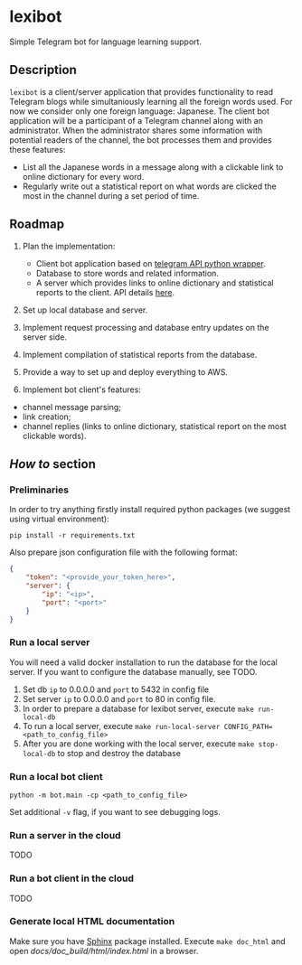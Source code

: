# lexibot

Simple Telegram bot for language learning support.

## Description

`lexibot` is a client/server application that provides functionality to read Telegram blogs while simultaniously learning all the foreign words used.
For now we consider only one foreign language: Japanese.
The client bot application will be a participant of a Telegram channel along with an administrator.
When the administrator shares some information with potential readers of the channel, the bot processes them and provides these features:
* List all the Japanese words in a message along with a clickable link to online dictionary for every word.
* Regularly write out a statistical report on what words are clicked the most in the channel during a set period of time.

## Roadmap

1. Plan the implementation:
    - Client bot application based on [telegram API python wrapper](https://github.com/python-telegram-bot/python-telegram-bot).
    - Database to store words and related information.
    - A server which provides links to online dictionary and statistical reports to the client.
      API details [here](docs/api_description.md).

2. Set up local database and server.

3. Implement request processing and database entry updates on the server side.

4. Implement compilation of statistical reports from the database.

5. Provide a way to set up and deploy everything to AWS.

6. Implement bot client's features:
- channel message parsing;
- link creation;
- channel replies (links to online dictionary, statistical report on the most clickable words).

## _How to_ section

### Preliminaries

In order to try anything firstly install
required python packages (we suggest using virtual environment):
```shell script
pip install -r requirements.txt
```
Also prepare json configuration file with the following format:
```json
{
    "token": "<provide_your_token_here>",
    "server": {
        "ip": "<ip>",
        "port": "<port>"
    }
}
```


### Run a local server

You will need a valid docker installation to run the database for the local server. If you want to configure the
database manually, see TODO.

1. Set db `ip` to 0.0.0.0 and `port` to 5432 in config file 
1. Set server `ip` to 0.0.0.0 and `port` to 80 in config file.
1. In order to prepare a database for lexibot server, execute `make run-local-db`
1. To run a local server, execute `make run-local-server CONFIG_PATH=<path_to_config_file>`
1. After you are done working with the local server, execute `make stop-local-db` to stop and destroy the database

### Run a local bot client

```
python -m bot.main -cp <path_to_config_file>
```
Set additional `-v` flag, if you want to see debugging logs.

### Run a server in the cloud

TODO

### Run a bot client in the cloud

TODO

### Generate local HTML documentation

Make sure you have [Sphinx](https://www.sphinx-doc.org) package installed.
Execute `make doc_html` and open _docs/doc_build/html/index.html_
in a browser.
